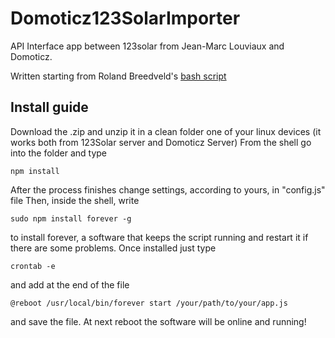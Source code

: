 # Domoticz123SolarImporter

API Interface app between 123solar from Jean-Marc Louviaux and Domoticz.

Written starting from Roland Breedveld's [bash script](http://www.domoticz.com/forum/viewtopic.php?t=12016)

## Install guide
Download the .zip and unzip it in a clean folder one of your linux devices (it works both from 123Solar server and Domoticz Server)
From the shell go into the folder and type
```
npm install
```
After the process finishes change settings, according to yours, in "config.js" file
Then, inside the shell, write
```
sudo npm install forever -g
```
to install forever, a software that keeps the script running and restart it if there are some problems.
Once installed just type
```
crontab -e
```
and add at the end of the file
```
@reboot /usr/local/bin/forever start /your/path/to/your/app.js
```
and save the file.
At next reboot the software will be online and running!